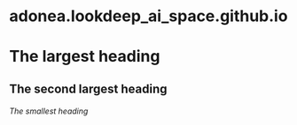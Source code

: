 # adonea.lookdeep_ai_space.github.io

# The largest heading
## The second largest heading
###### The smallest heading
